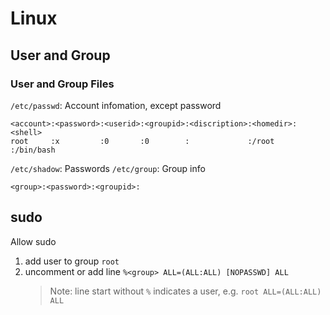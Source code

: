 # Linux

## User and Group

### User and Group Files

`/etc/passwd`: Account infomation, except password

```
<account>:<password>:<userid>:<groupid>:<discription>:<homedir>:<shell>
root     :x         :0       :0        :             :/root    :/bin/bash
```

`/etc/shadow`: Passwords
`/etc/group`: Group info

```
<group>:<password>:<groupid>:
```

## sudo

Allow sudo

1. add user to group `root`
2. uncomment or add line `%<group> ALL=(ALL:ALL) [NOPASSWD] ALL`
   > Note: line start without `%` indicates a user, e.g. `root ALL=(ALL:ALL) ALL`

